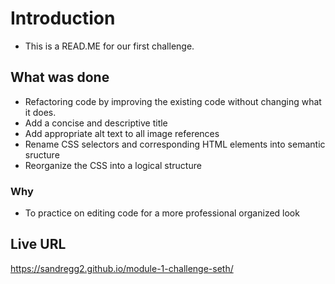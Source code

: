 # Introduction
- This is a READ.ME for our first challenge.
## What was done
- Refactoring code by improving the existing code without changing what it does.
- Add a concise and descriptive title
- Add appropriate alt text to all image references
- Rename CSS selectors and corresponding HTML elements into semantic sructure
- Reorganize the CSS into a logical structure
### Why
- To practice on editing code for a more professional organized look
## Live URL
https://sandregg2.github.io/module-1-challenge-seth/
